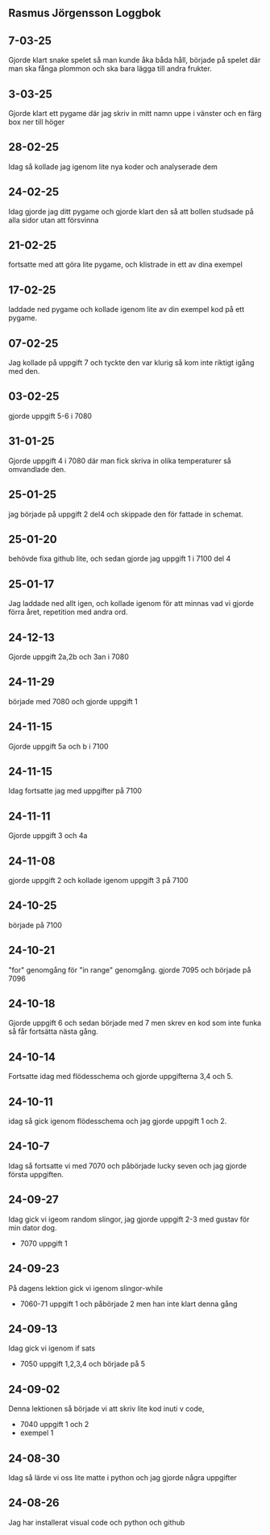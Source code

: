 Rasmus Jörgensson Loggbok
---------------------------
7-03-25
-------
Gjorde klart snake spelet så man kunde åka båda håll, började på spelet där man ska fånga plommon och ska bara lägga till andra frukter.

3-03-25
--------
Gjorde klart ett pygame där jag skriv in mitt namn uppe i vänster och en färg box ner till höger

28-02-25
--------
Idag så kollade jag igenom lite nya koder och analyserade dem

24-02-25
--------
Idag gjorde jag ditt pygame och gjorde klart den så att bollen studsade på alla sidor utan att försvinna

21-02-25
--------
fortsatte med att göra lite pygame, och klistrade in ett av dina exempel

17-02-25
--------
laddade ned pygame och kollade igenom lite av din exempel kod på ett pygame.

07-02-25
--------
Jag kollade på uppgift 7 och tyckte den var klurig så kom inte riktigt igång med den.

03-02-25
--------
gjorde uppgift 5-6 i 7080 

31-01-25
--------
Gjorde uppgift 4 i 7080 där man fick skriva in olika temperaturer så omvandlade den.

25-01-25
--------
jag började på uppgift 2 del4 och skippade den för fattade in schemat.

25-01-20
--------
behövde fixa github lite, och sedan gjorde jag uppgift 1 i 7100 del 4

25-01-17
--------
Jag laddade ned allt igen, och kollade igenom för att minnas vad vi gjorde förra året, repetition med andra ord.

24-12-13
--------
Gjorde uppgift 2a,2b och 3an i 7080

24-11-29
--------
började med 7080 och gjorde uppgift 1

24-11-15
--------
Gjorde uppgift 5a och b i 7100  

24-11-15
--------
Idag fortsatte jag med uppgifter på 7100

24-11-11
--------
Gjorde uppgift 3 och 4a

24-11-08
--------
gjorde uppgift 2 och kollade igenom uppgift 3 på 7100

24-10-25
--------
började på 7100

24-10-21
--------
"for" genomgång för "in range" genomgång. gjorde 7095 och började på 7096 

24-10-18
--------
Gjorde uppgift 6 och sedan började med 7 men skrev en kod som inte funka så får fortsätta nästa gång.

24-10-14
--------
Fortsatte idag med flödesschema och gjorde uppgifterna 3,4 och 5.

24-10-11
--------
idag så gick igenom flödesschema och jag gjorde uppgift 1 och 2.

24-10-7
-------
Idag så fortsatte vi med 7070 och påbörjade lucky seven och jag gjorde första uppgiften.

24-09-27
--------
Idag gick vi igeom random slingor, jag gjorde uppgift 2-3 med gustav för min dator dog.

* 7070 uppgift 1

24-09-23
--------
På dagens lektion gick vi igenom slingor-while

* 7060-71 uppgift 1 och påbörjade 2 men han inte klart denna gång

24-09-13
--------
Idag gick vi igenom if sats

* 7050 uppgift 1,2,3,4 och började på 5


24-09-02
--------
Denna lektionen så började vi att skriv lite kod inuti v code,

* 7040 uppgift 1 och 2
* exempel 1

24-08-30
----------
Idag så lärde vi oss lite matte i python och jag gjorde några uppgifter

24-08-26
-------------
Jag har installerat visual code och python och github